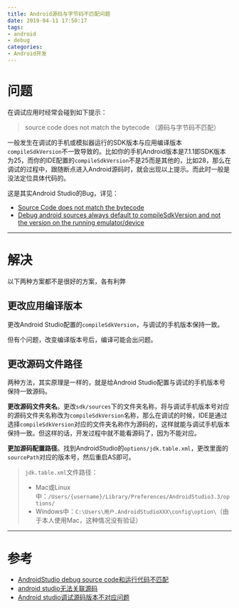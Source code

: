 ```yaml
---
title: Android源码与字节码不匹配问题
date: 2019-04-11 17:50:17
tags:
- android
- debug
categories:
- Android开发
---
```


# 问题

在调试应用时经常会碰到如下提示：

> source code does not match the bytecode （源码与字节码不匹配）

一般发生在调试的手机或模拟器运行的SDK版本与应用编译版本`compileSdkVersion`不一致导致的。比如你的手机Android版本是7.1.1即SDK版本为25，而你的IDE配置的`compileSdkVersion`不是25而是其他的，比如28，那么在调试的过程中，跟随断点进入Android源码时，就会出现以上提示。而此时一般是没法定位具体代码的。

这是其实Android Studio的Bug，详见：

- [Source Code does not match the bytecode](<https://issuetracker.google.com/issues/37123373>)
- [Debug android sources always default to compileSdkVersion and not the version on the running emulator/device](<https://issuetracker.google.com/issues/37058409>)

---

# 解决

以下两种方案都不是很好的方案，各有利弊

## 更改应用编译版本

更改Android Studio配置的`compileSdkVersion`，与调试的手机版本保持一致。

但有个问题，改变编译版本号后，编译可能会出问题。

## 更改源码文件路径

两种方法，其实原理是一样的，就是给Android Studio配置与调试的手机版本号保持一致源码。

**更改源码文件夹名**。更改`sdk/sources`下的文件夹名称，将与调试手机版本号对应的源码文件夹名称改为`compileSdkVersion`名称，那么在调试的时候，IDE是通过选择`compileSdkVersion`对应的文件夹名称作为源码的，这样就能与调试手机版本保持一致。但这样的话，开发过程中就不能看源码了，因为不能对应。

**更加源码配置路径**。找到AndroidStudio的`options/jdk.table.xml`，更改里面的`sourcePath`对应的版本号，然后重启AS即可。

> `jdk.table.xml`文件路径：
>
> - Mac或Linux中：`/Users/{username}/Library/Preferences/AndroidStudio3.3/options/`
> - Windows中：`C:\Users\用户.AndroidStudioXXX\config\option\`（由于本人使用Mac，这种情况没有验证）

---

# 参考

- [AndroidStudio debug source code和运行代码不匹配](<https://juejin.im/post/5c6aadc7f265da2dc538abd4>)
- [android studio无法关联源码](<https://blog.csdn.net/lonewolf521125/article/details/51331084>)
- [Android studio调试源码版本不对应问题](<https://blog.csdn.net/leilba/article/details/79198221>)